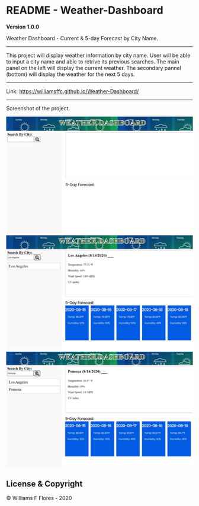# README - Weather-Dashboard

**Version 1.0.0**

Weather Dashboard - Current & 5-day Forecast by City Name.

----

This project will display weather information by city name.
User will be able to input a city name and able to retrive its previous searches.
The main panel on the left will display the current weather.
The secondary pannel (bottom) will display the weather for the next 5 days.

---

Link: https://williamsffc.github.io/Weather-Dashboard/

---

Screenshot of the project.

<img src="assets/img1.jpg">
<img src="assets/img2.jpg">
<img src="assets/img3.jpg">

##  License & Copyright

© Williams F Flores - 2020
